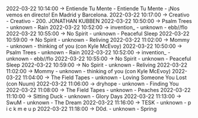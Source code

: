 2022-03-22 10:14:00 -> Entiende Tu Mente - Entiende Tu Mente - ¡Nos vemos en directo! En Madrid y Barcelona.
2022-03-22 10:17:00 -> Creativo - Creativo - 200. JONATHAN KUBBEN
2022-03-22 10:50:00 -> Psalm Trees - unknown - Rain
2022-03-22 10:52:00 -> invention_ - unknown - ebb//flo
2022-03-22 10:55:00 -> No Spirit - unknown - Peaceful Sleep
2022-03-22 10:59:00 -> No Spirit - unknown - Reliving
2022-03-22 11:02:00 -> Mommy - unknown - thinking of you (con Kyle McEvoy)
2022-03-22 10:50:00 -> Psalm Trees - unknown - Rain
2022-03-22 10:52:00 -> invention_ - unknown - ebb//flo
2022-03-22 10:55:00 -> No Spirit - unknown - Peaceful Sleep
2022-03-22 10:59:00 -> No Spirit - unknown - Reliving
2022-03-22 11:02:00 -> Mommy - unknown - thinking of you (con Kyle McEvoy)
2022-03-22 11:04:00 -> The Field Tapes - unknown - Loving Someone You Lost (con Nuum)
2022-03-22 11:06:00 -> dryhope - unknown - Finding You
2022-03-22 11:08:00 -> The Field Tapes - unknown - Peaches
2022-03-22 11:10:00 -> Sitting Duck - unknown - Glory Days
2022-03-22 11:13:00 -> SwuM - unknown - The Dream
2022-03-22 11:16:00 -> TESK - unknown - p i c k m e u p
2022-03-22 11:18:00 -> D0d. - unknown - Spring
